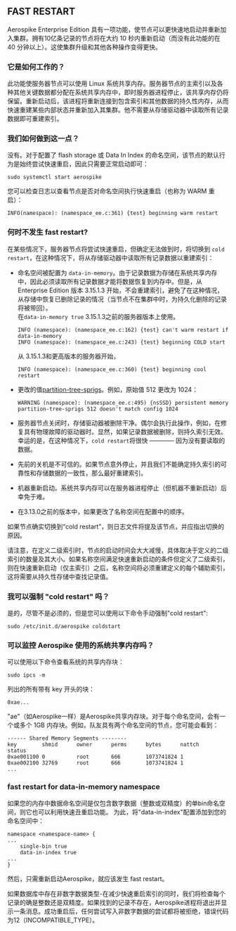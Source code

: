 ## FAST RESTART
Aerospike Enterprise Edition 具有一项功能，使节点可以更快速地启动并重新加入集群。拥有10亿条记录的节点将在大约 10 秒内重新启动（而没有此功能的在 40 分钟以上）。这使集群升级和其他各种操作变得更快。

### 它是如何工作的？
此功能使服务器节点可以使用 Linux 系统共享内存。服务器节点的主索引以及各种其他关键数据都分配在系统共享内存中，即时服务器进程停止，该共享内存仍将保留。重新启动后，该进程将重新连接到包含索引和其他数据的持久性内存，从而快速重建某些内部状态并重新加入其集群。他不需要从存储驱动器中读取所有记录数据即可重建索引。

### 我们如何做到这一点？
没有。对于配置了 flash storage 或 Data In Index 的命名空间，该节点的默认行为是始终尝试快速重启，因此只需要正常启动即可：

`sudo systemctl start aerospike`

您可以检查日志以查看节点是否对命名空间执行快速重启（也称为 WARM 重启）：

`INFO(namespace): (namespace_ee.c:361) {test} beginning warm restart`

### 何时不发生 fast restart?

在某些情况下，服务器节点将尝试快速重启，但确定无法做到时，将切换到 `cold restart`，在这种情况下，将从存储驱动器中读取所有记录数据以重建索引：

- 命名空间被配置为 `data-in-memory`。由于记录数据为存储在系统共享内存中，因此必须读取所有记录数据才能将数据恢复到内存中。但是，从 Enterprise Edition 版本 3.15.1.3 开始，不会重建索引，避免了在这种情况，从存储中恢复已删除记录的情况（当节点不在集群中时，为持久化删除的记录将被带回）。<br>
在`data-in-memory true` 3.15.1.3之前的服务器版本上使用。
  ```log
  INFO (namespace): (namespace_ee.c:162) {test} can't warm restart if data-in-memory
  INFO (namespace): (namespace_ee.c:243) {test} beginning COLD start
  ```
  从 3.15.1.3和更高版本的服务器开始，
  ```log
  INFO (namespace): (namespace_ee.c:360) {test} beginning cool restart
  ```
  
- 更改的值[partition-tree-sprigs](../Configuration.md#partition-tree-sprigs)。例如，原始值 512 更改为 1024：<br>
  ```log
  WARNING (namespace): (namespace_ee.c:495) {nsSSD} persistent memory partition-tree-sprigs 512 doesn't match config 1024
  ```
  
- 服务器节点关闭时，存储驱动器被删除干净。偶尔会执行此操作，例如，在修复具有物理故障的驱动器时。显然，如果记录数据被删除，则持久索引无效。幸运的是，在这种情况下，`cold restart`将很快 ———— 因为没有要读取的数据。

- 先前的关机是不可信的。如果节点意外停止，并且我们不能确定持久索引的可靠性和存储数据的一致性，那么最好重建索引。

- 机器重新启动。系统共享内存可以在服务器进程停止（但机器不重新启动）后幸免于难。

- 在3.13.0之前的版本中，如果更改了名称空间在配置中的顺序。

如果节点确实切换到“cold restart”，则日志文件将提及该节点，并应指出切换的原因。

请注意，在定义二级索引时，节点的启动时间会大大减慢，具体取决于定义的二级索引的数量及其大小。如果名称空间满足快速重新启动的条件但定义了二级索引，则在快速重新启动（仅主索引）之后，名称空间将必须重建定义的每个辅助索引，这将需要从持久性存储中查找记录值。

### 我可以强制 "cold restart" 吗？
是的，尽管不是必须的，但是您可以使用以下命令手动强制"cold restart":
```shell
sudo /etc/init.d/aerospike coldstart
```

### 可以监控 Aerospike 使用的系统共享内存吗？
可以使用以下命令查看系统的共享内存块：
```shell
sudo ipcs -m
```
列出的所有带有 key 开头的块：
```shell
0xae...
```
"ae"（如Aerospike一样）是Aerospike共享内存块。对于每个命名空间，会有一个或多个 1GB 内存块。例如，队友具有两个命名空间的节点，您可能会看到：
```shell
------ Shared Memory Segments --------
key        shmid      owner      perms      bytes      nattch     status      
0xae001100 0          root       666        1073741824 1                       
0xae002100 32769      root       666        1073741824 1                       
...
```

### fast restart for data-in-memory namespace
如果您的内存中数据命名空间是仅包含数字数据（整数或双精度）的单bin命名空间，则它也可以利用快速丑重启功能。
为此，将"data-in-index"配置添加到您的命名空间中：
```
namespace <namespace-name> {
...
    single-bin true
    data-in-index true
...
}
```
然后，只需重新启动Aerospike，就应该发生 fast restart。

如果数据库中存在非数字数据类型-在减少快速重启索引的同时，我们将检查每个记录的确是整数还是双精度。如果找到的记录不存在，Aerospike进程将退出并显示一条消息。成功重启后，任何尝试写入非数字数据的尝试都将被拒绝，错误代码为12（INCOMPATIBLE_TYPE）。
